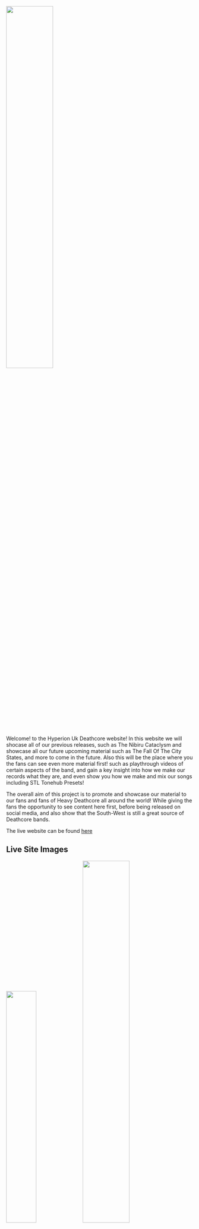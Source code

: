 <div>
<img src="assets/images/cropped-cold-logo-min.jpg" width="50%">
</div>

Welcome! to the Hyperion Uk Deathcore website! In this website we will shocase all of our previous releases, such as The Nibiru Cataclysm and showcase all our future upcoming material such as The Fall Of The City States, and more to come in the future. Also this will be the place where you the fans can see even more material first! such as playthrough videos of certain aspects of the band, and gain a key insight into how we make our records what they are, and even show you how we make and mix our songs including STL Tonehub Presets!

The overall aim of this project is to promote and showcase our material to our fans and fans of Heavy Deathcore all around the world! While giving the fans the opportunity to see content here first, before being released on social media, and also show that the South-West is still a great source of Deathcore bands. 

The live website can be found [here](https://8stringking.github.io/Hyperion-Deathcore-Milestone/)
<h2>Live Site Images</h2>
<div>
<img src="assets/images/multi-devicecapture.jpg" width=40%>
<img src="assets/images/pc-capture.jpg" width=50%>
<img src="assets/images/gallery-bundle.jpg" width=40%>
<img src="assets/images/live-site-footer.jpg" width=50%>
</div>
<h1>Index</h1>
<ol>
    <li>User Experience</li>
    <ul>
        <li>What this project is and why</li>
        <li>Target audience</li>
        <li>What the fans can expect</li>
        <li>Web Design</li>
        <li>Wire frames</li>
        <li>Website Walkthrough</li>
    </ul>
    <li>Website features</li>
    <li>Methods for creating the site (html5 css etc)</li>
    <li>Testing</li>
    <li>Bugs</li>
    <li>Future plans and goals for the website</li>
    <li>Deployment</li>
    <li>Refrences </li>
</ol>
<hr>

<h1>User Experience</h1>

<p>Welcome to the Hyperion website. This website is the hub for Hyperion content before anywhere else, and why weve chosen to do this is to give the fans a more in depth, and personal view of Hyperion rather than a standard Facebook or Instagram layout. We think this does reflect Hyperion in the best way and hope to grow our fanbase using this website. It also gives people the opportunity to book Hyperion for any event rather than using social media messages, as is the standard and sets out clear guidelines from the start.</p>

<p>Weve tailored the design of this website for the fans of heavy music from Deathcore to Djent, and of all ages and all peoples, which is why the website is darker than the average website, and this has been done to capitilize on our eye catching artwork and to really make the content stand out, and to showcase how much artwork has been created for Hyperion.</p>
<hr>
<h2>What the fans can expect</h2>
<hr>
<p>The Fans can expect a dark, simple, easy to navigate website packed full of all of our content in one place. No more scrolling through albums on facebook, or never ending scrolling on instagram, its all here and simple to navigate from page to page with a Navigation bar that we believe is stylish and is slightly bigger than your average to give the user the ease of accessing everything instantly.</p>

<p>They can also expect UN-RELEASED previews of our next EP 'Fall of the city states', bands dont typically do this, however we believe that the ability to listen to new songs not released anywhere else is a VITAL part of drawing new fans to us and the website and incredibly exciting for fans also.</p>
<hr>
<h2>Web design</h2>
<hr>
<p>The web design of this page has been designed to give the user a simple and meaningful and functional experience, while being relevant towards the fan base hyperion is targeting (fans of heavy music/deathcore). This has been done by making the website quite dark, and having the content very light, causing no contrast issues for the user. The reason behind keeping it simple as stated above is usually fans would scroll through social media pages which arnt always as easy to navigate.</p>

<p>The home page has been used to drive the released album (the nibiru cataclysm) while giving more information on the band and having more of an overview of future material. The gallery page we've used as a timeline, hence the picture layout. The most recent being first and the older pictures last, letting fans see the most recent content first! The tours page weve put the nibiru cataclysm artwork in the background as this is the music mostly the fans would be hearing live. Inkeeping with a simple functional website, the tours page we wanted to simply contain links and use their logos that the fans know most in there countries. We know people are very picky about where they get their merch so laying it out in this fashion we know will be very useful for the user. The booking section does contain alot of sections to fill in, however being a musician for over 12 years i know that this is the information needed to reliably book a band. The nibiru cataclysm page again is kept simple using the eye catching artwork to draw in the user, and includes the full album stream from our youtube channel for instant access to that album. And lastly the Fall of the city states page simply includes new teasers and some of the new artwork that accompanies the new release. With the announcement on the homepage i felt no more was needed to explain this section and let the content stand out as much as possible again for a better user experience. </p>
<hr>
<h1>Wire Frames</h1>
<div>
    <img src="assets/wireframes/index-home-wireframe.jpeg" width=30%>
    <img src="assets/wireframes/gallery-wireframe.jpeg" width=30%>
    <img src="assets/wireframes/tours-wireframe.jpeg" width=30%>
    <img src="assets/wireframes/merch-wireframe.jpeg" width=30%>
    <img src="assets/wireframes/booking-wireframe.jpeg" width=30%>
    <img src="assets/wireframes/nibiru-wireframe.jpeg" width=30%>
    <img src="assets/wireframes/citystates-wireframe.jpeg" width=30%>
    <img src="assets/images/space-logo-min.jpg" width=60%>
</div>
    <div>
    <p>As you can see from the wireframes in the planning stage, the end result is pretty close, and the only reason this happened is due to the overall visual aspect of the page once I started coding the project. These changes were the track previews on the homepage, and the hyperion artwork, I didnt think it made sense having the track previews at the bottom below artwork and thought it was more user friendly to have the artwork almost act as a sub footer. Other than this i was really happy to be able to keep everything as is.
    </p>
    </div>
<hr>
<h1>Website Walkthrough</h1>
<hr>
<div>
<img src="assets/website-walkthrough/home-1.jpg" width=45%>
<img src="assets/website-walkthrough/home2.jpg" width=45%>
<img src="assets/website-walkthrough/home3.jpg" width=45%>
<img src="assets/website-walkthrough/home4.jpg" width=45%>
<img src="assets/website-walkthrough/gallery1.jpg" width=45%>
<img src="assets/website-walkthrough/tours1.jpg" width=45%>
<img src="assets/website-walkthrough/merch.jpg" width=45%>
<img src="assets/website-walkthrough/booking.jpg" width=45%>
<img src="assets/website-walkthrough/nibiru.jpg" width=45%>
<img src="assets/website-walkthrough/citystates1.jpg" width=45%>
<img src="assets/website-walkthrough/citystates2.jpg" width=45%>
</div>
<h1>Website Features</h1>
<p>The Hyperion website includes a few features including, an animated nav bar, links directly for youtube videos, a fully functional form section, functional audio players for all new tracks and links to merch stores and the bands facebook and youtube channels. Unlike facebook and instagram and youtube (which are the primary source for fans interacting with a band and seeing their content) this website has been designed to have everyone in one place for the user.</p>
<p>The youtube links are done as such that they will play on the same webpage so that they can keep scrolling along that page as they listen to music (facebook/instagram/youtube currently cannot support this function) and the user can immerse themselves within all content on that page</p>
<p>The form section is alot more detailed than most, this is mainly due to in my 10 years playing in bands, and booking shows, this is the minimal information needed for a reliable booking, however we have made sure this is even more accurate by adding a clendar, and a clock for dates and times, and made sure it is viewable on all devices, and the proof it is functional is below.</p>
<img src="assets/testing-images/form-data.jpg" width=45%>
<p>Audio players are used throughout the site with the ability to scroll within a track, this has been done for releasing unreleased content, especially if you want to re-listen to a particular section within a song, and again so the user can continue to scroll within that page while listening to our tracks</p>
<p>The site contains two forms of clickable links. These are for the merch sites, using pictures for links as we know the target audience will recognise these famous logos and can choose where to get their merch from, this is an important part of driving the sales of merch. These days we know that people dont tend to spend too long viewing anything online at a time so by using these logos helps people make their choice faster and making their experience even better. The second is obviously the social media links, which weve used icons that will load up in seperate tabs so the user can stay where they are on the site.</p>
<hr>
<h1>Methods for creating the site (html5 css etc)</h1>
<ul>
    <li><a href="https://en.wikipedia.org/wiki/HTML">HTML5</a> (was used for structuring and presenting content of the website)</li>
    <li><a href="https://en.wikipedia.org/wiki/CSS">CSS</a> (used for the styling of the content)</li>
    <li><a href="https://fonts.google.com/">Google Fonts</a> (used for all the font styling within the project, fonts used were Cinzel, and Cinzel decorative with serif used for a backup)</li>
    <li><a href="https://www.bootstrapcdn.com/">Bootstrap</a> (used for the responsive code in the header for multiple devices)</li>
    <li><a href="https://fontawesome.com/">Font Awesome</a> (used for the social media icons)</li>
    <li><a href="https://www.w3schools.com/">W3schools</a> (this was used for the coding of the booking form into two columns, and the nav bar logo)</li>
    <li><a href="https://www.google.co.uk/chrome/?brand=FKPE&gclid=EAIaIQobChMI3q3IpujM9AIVk-vtCh2m9AWjEAAYASAAEgIG-_D_BwE&gclsrc=aw.ds">Chrome</a> (used to debug and test the source code using HTML5 and to test site responsiveness)</li>
    <li><a href="https://github.com/">Github</a> (used to create the repository and store the projects code after pushed from Git)</li>
    <li><a href="https://www.gitpod.io/">Gitpod</a> (used for the editing of code within the project for the site)</li>
    <li><a href="https://placeit.net/">Placeit</a> (was used for the mockup image for multiple devices)</li>
    <li><a href="https://validator.w3.org/">W3C Markup</a> (used for validating the html5 code)</li>
    <li><a href="https://jigsaw.w3.org/css-validator/">Jigsaw Validation</a> (used for validating the CSS code)</li>
    </ul>
<hr>
<h1>Testing</h1>
<h2>CSS Validation</h2>
<div>
<img src="assets/testing-images/css-validation.jpg" width=80%> 
</div>
<p>Above is the CSS validation using <a href="https://jigsaw.w3.org/css-validator/">Jigsaw Validation</a> No errors were found. </p>
<h2>HTML Validation</h2>
<h3>Home page</h3>
<img src="assets/testing-images/index-html-validation.jpg" width=80%>
<h3>Gallery</h3>
<img src="assets/testing-images/gallery-html-validation.jpg" width=80%>
<h3>Tours</h3>
<img src="assets/testing-images/tours-html-validation.jpg" width=80%>
<h3>Merch</h3>
<img src="assets/testing-images/merch-html-validation.jpg" width=80%>
<h3>Booking</h3>
<img src="assets/testing-images/booking-html-validation.jpg" width=80%>
<h3>The Nibiru Cataclysm</h3>
<img src="assets/testing-images/nibiru-html-validation.jpg" width=80%>
<h3>Fall Of The City States</h3>
<img src="assets/testing-images/citystates-html-validation.jpg" width=80%>
<p>Above is the validation for the HTML code using <a href="https://validator.w3.org/">W3C Markup</a>

<h1>Device Testing/Responsive Design Testing</h1>
<p>Below is images of the tours page on a number of different devices to test and show the website's responsive design. In order, the devices are</p> Galaxy S8,Iphone 5,
<ul>
<li>Galaxy S8</li>
<li>iphone 5</li>
<li>Google Pixel 2</li>
<li>Ipad/Ipad Pro</li>
<li>Tablets</li>
<li>Laptops</li>
</ul>
<div>
<img src="assets/testing-images/galaxys8test.jpg" width="30%">
<img src="assets/testing-images/iphone5test.jpg" width="30%">
<img src="assets/testing-images/pixel2test.jpg" width="30%">
<img src="assets/testing-images/ipadtest.jpg">
<img src="assets/testing-images/tablettest.jpg">
<img src="assets/testing-images/laptoptest.jpg">

</div>

 